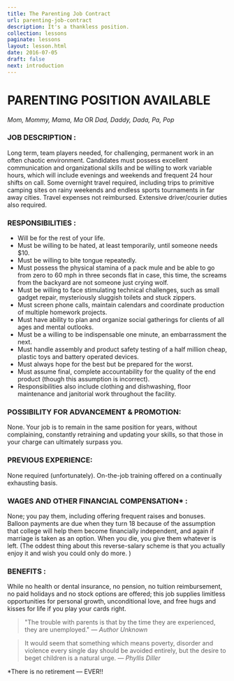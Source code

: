 ```yaml
---
title: The Parenting Job Contract
url: parenting-job-contract
description: It's a thankless position.
collection: lessons
paginate: lessons
layout: lesson.html
date: 2016-07-05
draft: false
next: introduction
---
```


# PARENTING POSITION AVAILABLE

*Mom, Mommy, Mama, Ma* 	OR	*Dad, Daddy, Dada, Pa, Pop*

### JOB DESCRIPTION :

Long term, team players needed, for challenging, permanent work in an often chaotic  environment. Candidates must possess excellent communication and organizational skills and be willing to work variable hours, which will include evenings and weekends and frequent 24 hour shifts on call. Some overnight travel required, including trips to primitive camping sites on rainy weekends and endless sports tournaments in far away cities. Travel expenses not reimbursed. Extensive driver/courier duties also required.

### RESPONSIBILITIES :

* Will be for the rest of your life.
* Must be willing to be hated, at least temporarily, until someone needs $10.
* Must be willing to bite tongue repeatedly.
* Must possess the physical stamina of a pack mule and be able to go from zero to 60 mph in three seconds flat in case, this time, the screams from the backyard are not someone just crying wolf.
* Must be willing to face stimulating technical challenges, such as small gadget repair, mysteriously sluggish toilets and stuck zippers.
* Must screen phone calls, maintain calendars and coordinate production of multiple homework projects.
* Must have ability to plan and organize social gatherings for clients of all ages and mental outlooks.
* Must be a willing to be indispensable one minute, an embarrassment the next.
* Must handle assembly and product safety testing of a half million cheap, plastic toys and battery operated devices.
* Must always hope for the best but be prepared for the worst.
* Must assume final, complete accountability for the quality of the end product (though this assumption is incorrect).
* Responsibilities also include clothing and dishwashing, floor maintenance and janitorial work throughout the facility.

### POSSIBILITY FOR ADVANCEMENT & PROMOTION:

None. Your job is to remain in the same position for years, without complaining, constantly retraining and updating your skills, so that those in your charge can ultimately surpass you.

### PREVIOUS EXPERIENCE:

None required (unfortunately). On-the-job training offered on a continually exhausting basis.

### WAGES AND OTHER FINANCIAL COMPENSATION* :

None; you pay them, including offering frequent raises and bonuses. Balloon payments are due when they turn 18 because of the assumption that college will help them become financially independent, and again if marriage is taken as an option.
When you die, you give them whatever is left. (The oddest thing about this reverse-salary scheme is that you actually enjoy it and wish you could only do more. )

### BENEFITS :

While no health or dental insurance, no pension, no tuition reimbursement, no paid holidays and no stock options are offered; this job supplies limitless opportunities for personal growth, unconditional love, and free hugs and kisses for life if you play your cards right.


> "The trouble with parents is that by the time they are experienced, they are unemployed."
> <cite>— Author Unknown</cite>

> It would seem that something which means poverty, disorder and violence every single day should be avoided entirely, but the desire to beget children is a natural urge.
> <cite>— Phyllis Diller</cite>

*There is no retirement — EVER!!
